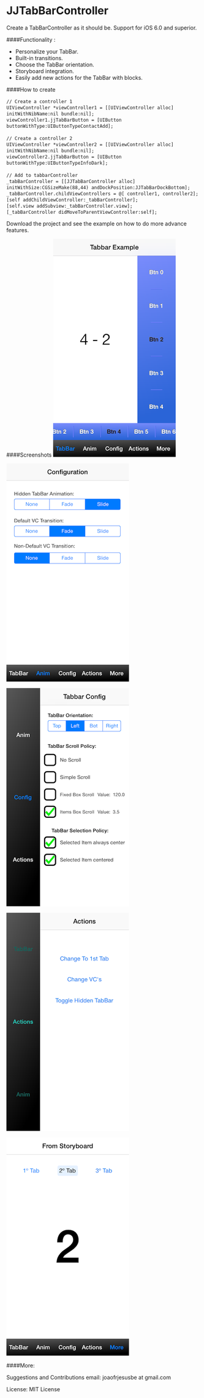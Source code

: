 JJTabBarController
==================

Create a TabBarController as it should be.
Support for iOS 6.0 and superior.

####Functionality :
 - Personalize your TabBar.
 - Built-in transitions.
 - Choose the TabBar orientation.
 - Storyboard integration.
 - Easily add new actions for the TabBar with blocks.

####How to create

	// Create a controller 1
	UIViewController *viewController1 = [[UIViewController alloc] initWithNibName:nil bundle:nil];
    viewController1.jjTabBarButton = [UIButton buttonWithType:UIButtonTypeContactAdd];

	// Create a controller 2
    UIViewController *viewController2 = [[UIViewController alloc] initWithNibName:nil bundle:nil];
    viewController2.jjTabBarButton = [UIButton buttonWithType:UIButtonTypeInfoDark];

    // Add to tabbarController
	_tabBarController = [[JJTabBarController alloc] initWithSize:CGSizeMake(88,44) andDockPosition:JJTabBarDockBottom];
    _tabBarController.childViewControllers = @[ controller1, controller2];
    [self addChildViewController:_tabBarController];
    [self.view addSubview:_tabBarController.view];
    [_tabBarController didMoveToParentViewController:self];

Download the project and see the example on how to do more advance features.

####Screenshots
![Screenshots](Screenshots/Screenshot1.png "Screenshot1")

![Screenshots](Screenshots/Screenshot2.png "Screenshot2")

![Screenshots](Screenshots/Screenshot3.png "Screenshot3")

![Screenshots](Screenshots/Screenshot4.png "Screenshot4")

![Screenshots](Screenshots/Screenshot5.png "Screenshot5")


####More:

Suggestions and Contributions email: joaofrjesusbe at gmail.com

License: MIT License
